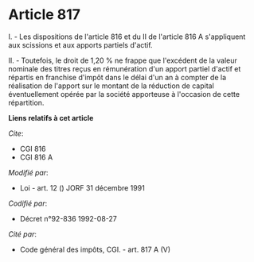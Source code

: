 # Article 817

I. - Les dispositions de l'article 816 et du II de l'article 816 A s'appliquent aux scissions et aux apports partiels
d'actif.

II. - Toutefois, le droit de 1,20 % ne frappe que l'excédent de la valeur nominale des titres reçus en rémunération d'un
apport partiel d'actif et répartis en franchise d'impôt dans le délai d'un an à compter de la réalisation de l'apport sur le
montant de la réduction de capital éventuellement opérée par la société apporteuse à l'occasion de cette répartition.

**Liens relatifs à cet article**

_Cite_:

  - CGI 816
  - CGI 816 A

_Modifié par_:

  - Loi - art. 12 () JORF 31 décembre 1991

_Codifié par_:

  - Décret n°92-836 1992-08-27

_Cité par_:

  - Code général des impôts, CGI. - art. 817 A (V)
